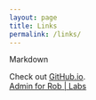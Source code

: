 ```yaml
---
layout: page
title: Links
permalink: /links/
---
```

Markdown  

Check out [GitHub.io][github].  
[Admin for Rob | Labs][a]

[github]:       http://roblabs.github.io
[a]:       http://a.roblabs.com
